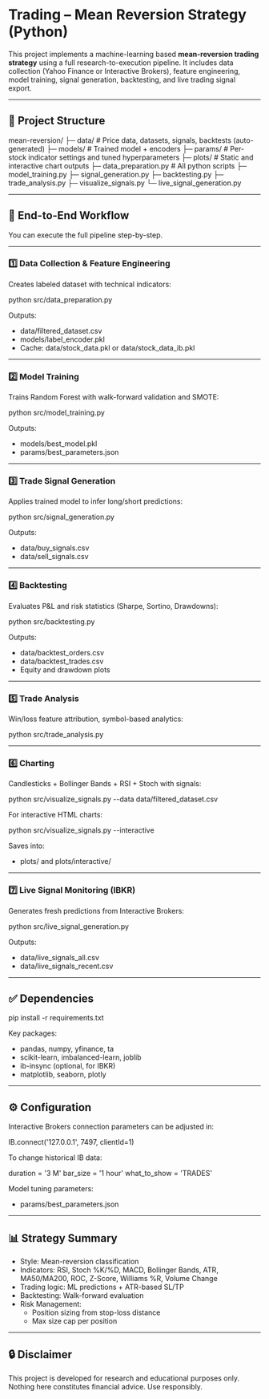# Trading – Mean Reversion Strategy (Python)

This project implements a machine-learning based **mean-reversion trading strategy** using a full research-to-execution pipeline. It includes data collection (Yahoo Finance or Interactive Brokers), feature engineering, model training, signal generation, backtesting, and live trading signal export.

---

## 📁 Project Structure

mean-reversion/
├─ data/                      # Price data, datasets, signals, backtests (auto-generated)
├─ models/                    # Trained model + encoders
├─ params/                    # Per-stock indicator settings and tuned hyperparameters
├─ plots/                     # Static and interactive chart outputs
├─ data_preparation.py        # All python scripts
├─ model_training.py
├─ signal_generation.py
├─ backtesting.py
├─ trade_analysis.py
├─ visualize_signals.py
└─ live_signal_generation.py

---

## 🚀 End-to-End Workflow

You can execute the full pipeline step-by-step.

---

### 1️⃣ Data Collection & Feature Engineering

Creates labeled dataset with technical indicators:

python src/data_preparation.py

Outputs:
- data/filtered_dataset.csv
- models/label_encoder.pkl
- Cache: data/stock_data.pkl or data/stock_data_ib.pkl

---

### 2️⃣ Model Training

Trains Random Forest with walk-forward validation and SMOTE:

python src/model_training.py

Outputs:
- models/best_model.pkl
- params/best_parameters.json

---

### 3️⃣ Trade Signal Generation

Applies trained model to infer long/short predictions:

python src/signal_generation.py

Outputs:
- data/buy_signals.csv
- data/sell_signals.csv

---

### 4️⃣ Backtesting

Evaluates P&L and risk statistics (Sharpe, Sortino, Drawdowns):

python src/backtesting.py

Outputs:
- data/backtest_orders.csv
- data/backtest_trades.csv
- Equity and drawdown plots

---

### 5️⃣ Trade Analysis

Win/loss feature attribution, symbol-based analytics:

python src/trade_analysis.py

---

### 6️⃣ Charting

Candlesticks + Bollinger Bands + RSI + Stoch with signals:

python src/visualize_signals.py --data data/filtered_dataset.csv

For interactive HTML charts:

python src/visualize_signals.py --interactive

Saves into:
- plots/ and plots/interactive/

---

### 7️⃣ Live Signal Monitoring (IBKR)

Generates fresh predictions from Interactive Brokers:

python src/live_signal_generation.py

Outputs:
- data/live_signals_all.csv
- data/live_signals_recent.csv

---

## ✅ Dependencies

pip install -r requirements.txt

Key packages:
- pandas, numpy, yfinance, ta
- scikit-learn, imbalanced-learn, joblib
- ib-insync (optional, for IBKR)
- matplotlib, seaborn, plotly

---

## ⚙️ Configuration

Interactive Brokers connection parameters can be adjusted in:

IB.connect('127.0.0.1', 7497, clientId=1)

To change historical IB data:

duration = '3 M'
bar_size = '1 hour'
what_to_show = 'TRADES'

Model tuning parameters:
- params/best_parameters.json

---

## 📊 Strategy Summary

- Style: Mean-reversion classification
- Indicators: RSI, Stoch %K/%D, MACD, Bollinger Bands, ATR, MA50/MA200, ROC, Z-Score, Williams %R, Volume Change
- Trading logic: ML predictions + ATR-based SL/TP
- Backtesting: Walk-forward evaluation
- Risk Management:
  - Position sizing from stop-loss distance
  - Max size cap per position

---

## 🔒 Disclaimer

This project is developed for research and educational purposes only.
Nothing here constitutes financial advice. Use responsibly.
